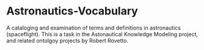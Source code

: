 # Astronautics-Vocabulary
A cataloging and examination of terms and definitions in astronautics (spaceflight). This is a task in the Astonautical Knowledge Modeling project, and related ontolgoy projects by Robert Rovetto.
